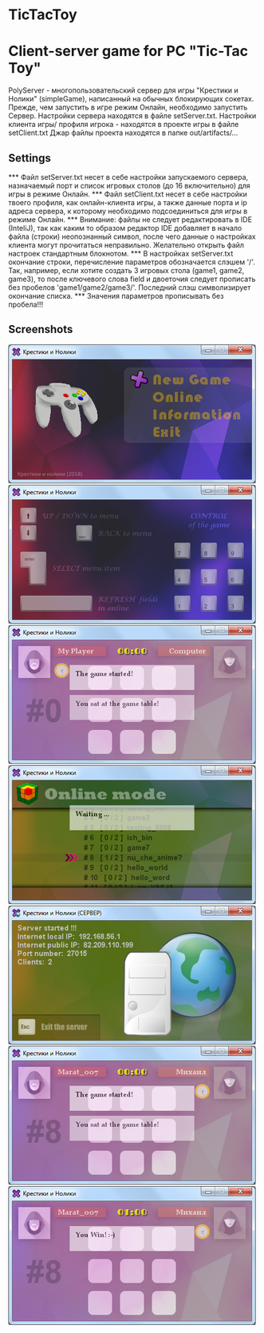 # TicTacToy
Client-server game for PC "Tic-Tac Toy"
=============================

PolyServer - многопользовательский сервер для игры "Крестики и Нолики" (simpleGame),
написанный на обычных блокирующих сокетах. Прежде, чем запустить в игре режим Онлайн,
необходимо запустить Сервер. Настройки сервера находятся в файле setServer.txt.
Настройки клиента игры/ профиля игрока - находятся в проекте игры в файле setClient.txt
Джар файлы проекта находятся в папке out/artifacts/...


Settings
------------

*** Файл setServer.txt несет в себе настройки запускаемого сервера,  назначаемый порт и
список игровых столов (до 16 включительно) для игры в режиме Онлайн.
*** Файл setClient.txt несет в себе настройки твоего профиля, как онлайн-клиента игры,
а также данные порта и ip адреса сервера, к которому необходимо подсоединиться для игры
в режиме Онлайн.
*** Внимание: файлы не следует редактировать в IDE (InteliJ), так как каким
то образом редактор IDE добавляет в начало файла (строки) неопознанный символ, после чего
данные о настройках клиента могут прочитаться неправильно. Желательно открыть файл настроек
стандартным блокнотом.
*** В настройках setServer.txt окончание строки, перечисление параметров обозначается слэшем '/'. Так,
например, если хотите создать 3 игровых стола (game1, game2, game3), то после ключевого
слова field и двоеточия следует прописать без пробелов 'game1/game2/game3/'. Последний слэш
символизирует окончание списка.
*** Значения параметров прописывать без пробела!!!


Screenshots
------------

![alt text](screenshots/скрин1.png "screen 1")
![alt text](screenshots/скрин2.png "screen 2")
![alt text](screenshots/скрин3.png "screen 3")
![alt text](screenshots/скрин4.png "screen 4")
![alt text](screenshots/скрин5.png "screen 5")
![alt text](screenshots/скрин6.png "screen 6")
![alt text](screenshots/скрин7.png "screen 7")
